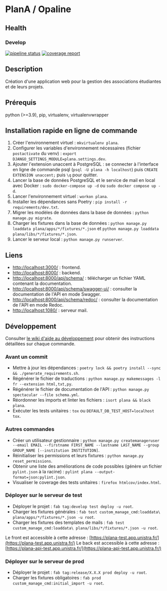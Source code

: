 # PlanA / Opaline

## Health

### Develop

[![pipeline status](https://git.unistra.fr/di/plan_a/plana/badges/develop/pipeline.svg)](https://git.unistra.fr/di/plan_a/plana/-/commits/develop)
[![coverage report](https://git.unistra.fr/di/plan_a/plana/badges/develop/coverage.svg)](https://git.unistra.fr/di/plan_a/plana/-/commits/develop)

## Description

Création d'une application web pour la gestion des associations étudiantes et de leurs projets.

## Prérequis

python (>=3.9), pip, virtualenv, virtualenvwrapper

## Installation rapide en ligne de commande

1. Créer l'environnement virtuel : `mkvirtualenv plana`.
2. Configurer les variables d'environnement nécessaires (fichier `postactivate` du venv) : `export DJANGO_SETTINGS_MODULE=plana.settings.dev`.
3. Ajouter l'extension unaccent à PostgreSQL : se connecter à l'interface en ligne de commande psql (`psql -U plana -h localhost`) puis `CREATE EXTENSION unaccent;` puis `\q` pour quitter.
4. Lancer la base de données PostgreSQL et le service de mail en local avec Docker : `sudo docker-compose up -d` ou `sudo docker compose up -d`.
5. Lancer l'environnement virtuel : `workon plana`.
6. Installer les dépendances sans Poetry : `pip install -r requirements/dev.txt`.
7. Migrer les modèles de données dans la base de données : `python manage.py migrate`.
8. Charger les fixtures dans la base de données : `python manage.py loaddata plana/apps/*/fixtures/*.json` et `python manage.py loaddata plana/libs/*/fixtures/*.json`.
9. Lancer le serveur local : `python manage.py runserver`.

## Liens

- [http://localhost:3000/](http://localhost:3000/) : frontend.
- [http://localhost:8000/](http://localhost:8000/) : backend.
- [http://localhost:8000/api/schema/](http://localhost:8000/api/schema/) : télécharger un fichier YAML contenant la documentation.
- [http://localhost:8000/api/schema/swagger-ui/](http://localhost:8000/api/schema/swagger-ui/) : consulter la documentation de l'API en mode Swagger.
- [http://localhost:8000/api/schema/redoc/](http://localhost:8000/api/schema/redoc/) : consulter la documentation de l'API en mode Redoc.
- [http://localhost:1080/](http://localhost:1080/) : serveur mail.

## Développement

Consulter [le wiki d'aide au développement](https://git.unistra.fr/di/plan_a/plana/-/wikis/home) pour obtenir des instructions détaillées sur chaque commande.

### Avant un commit

- Mettre à jour les dépendances : `poetry lock && poetry install --sync && ./generate_requirements.sh`.
- Régénérer le fichier de traductions : `python manage.py makemessages -l fr --extension html,txt,py`.
- Régénérer le fichier de documentation de l'API : `python manage.py spectacular --file schema.yml`.
- Réordonner les imports et linter les fichiers : `isort plana && black plana`.
- Exécuter les tests unitaires : `tox` ou `DEFAULT_DB_TEST_HOST=localhost tox`.

### Autres commandes

- Créer un utilisateur gestionnaire : `python manage.py createmanageruser --email EMAIL --firstname FIRST_NAME --lastname LAST_NAME --group GROUP_NAME [--institution INSTITUTION]`.
- Réinitialiser les permissions et leurs fixtures : `python manage.py reset_permissions`.
- Obtenir une liste des améliorations de code possibles (génère un fichier `pylint.json` à la racine) : `pylint plana --output-format=json:pylint.json`.
- Visualiser le coverage des tests unitaires : `firefox htmlcov/index.html`.

### Déployer sur le serveur de test

- Déployer le projet : `fab tag:develop test deploy -u root`.
- Charger les fixtures générales : `fab test custom_manage_cmd:loaddata\ plana/apps/*/fixtures/*.json -u root`.
- Charger les fixtures des templates de mails : `fab test custom_manage_cmd:loaddata\ plana/libs/*/fixtures/*.json -u root`.

Le front est accessible à cette adresse : [https://plana-test.app.unistra.fr/](https://plana-test.app.unistra.fr/)
Le back est accessible à cette adresse : [https://plana-api-test.app.unistra.fr/](https://plana-api-test.app.unistra.fr/)

### Déployer sur le serveur de prod

- Déployer le projet : `fab tag:release/X.X.X prod deploy -u root`.
- Charger les fixtures obligatoires : `fab prod custom_manage_cmd:initial_import -u root`.
